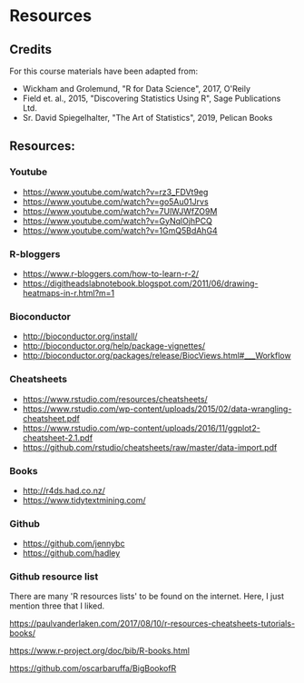 # Resources

## Credits

For this course materials have been adapted from:
 
  - Wickham and Grolemund, "R for Data Science", 2017, O'Reily
  - Field et. al., 2015, "Discovering Statistics Using R", Sage Publications Ltd.
  - Sr. David Spiegelhalter, "The Art of Statistics", 2019, Pelican Books
  
## Resources:

### Youtube
 - https://www.youtube.com/watch?v=rz3_FDVt9eg 
 - https://www.youtube.com/watch?v=go5Au01Jrvs
 - https://www.youtube.com/watch?v=7UlWJWfZO9M
 - https://www.youtube.com/watch?v=GyNqlOjhPCQ
 - https://www.youtube.com/watch?v=1GmQ5BdAhG4
 
### R-bloggers

 - https://www.r-bloggers.com/how-to-learn-r-2/
 - https://digitheadslabnotebook.blogspot.com/2011/06/drawing-heatmaps-in-r.html?m=1
 

### Bioconductor
 
 - http://bioconductor.org/install/
 - http://bioconductor.org/help/package-vignettes/
 - http://bioconductor.org/packages/release/BiocViews.html#___Workflow

### Cheatsheets

 - https://www.rstudio.com/resources/cheatsheets/
 - https://www.rstudio.com/wp-content/uploads/2015/02/data-wrangling-cheatsheet.pdf
 - https://www.rstudio.com/wp-content/uploads/2016/11/ggplot2-cheatsheet-2.1.pdf
 - https://github.com/rstudio/cheatsheets/raw/master/data-import.pdf

### Books 

 - http://r4ds.had.co.nz/
 - https://www.tidytextmining.com/
 
### Github

 - https://github.com/jennybc
 - https://github.com/hadley

### Github resource list

There are many 'R resources lists' to be found on the internet. Here, I just mention three that I liked.

https://paulvanderlaken.com/2017/08/10/r-resources-cheatsheets-tutorials-books/

https://www.r-project.org/doc/bib/R-books.html

https://github.com/oscarbaruffa/BigBookofR

